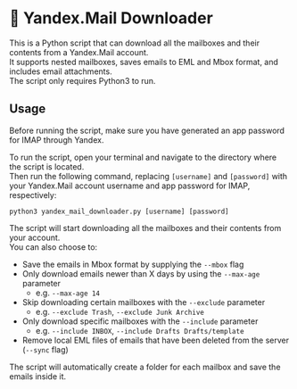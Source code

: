 # :envelope_with_arrow: Yandex.Mail Downloader

This is a Python script that can download all the mailboxes and their contents from a Yandex.Mail account.  
It supports nested mailboxes, saves emails to EML and Mbox format, and includes email attachments.  
The script only requires Python3 to run.

## Usage

Before running the script, make sure you have generated an app password for IMAP through Yandex.  

To run the script, open your terminal and navigate to the directory where the script is located.  
Then run the following command, replacing `[username]` and `[password]` with your Yandex.Mail account username and app password for IMAP, respectively:

```
python3 yandex_mail_downloader.py [username] [password]
```

The script will start downloading all the mailboxes and their contents from your account.  
You can also choose to:
* Save the emails in Mbox format by supplying the `--mbox` flag
* Only download emails newer than X days by using the `--max-age` parameter
  * e.g. `--max-age 14`
* Skip downloading certain mailboxes with the `--exclude` parameter
  * e.g. `--exclude Trash`, `--exclude Junk Archive`
* Only download specific mailboxes with the `--include` parameter
  * e.g. `--include INBOX`, `--include Drafts Drafts/template`
* Remove local EML files of emails that have been deleted from the server (`--sync` flag)

The script will automatically create a folder for each mailbox and save the emails inside it.